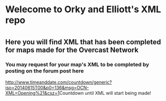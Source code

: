 <html>
<h1>Welecome to Orky and Elliott's XML repo<h1>
<h2>Here you will find XML that has been completed for maps made for the Overcast Network</h2>

<h3>You may request for your map's XML to be completed by posting on the forum post here</h3>

<a><href>http://www.timeanddate.com/countdown/generic?iso=20140615T00&p0=136&msg=OCN-XML+Opening%21&csz=1</href>Countdown until XML will start being made!</a>
</html>
